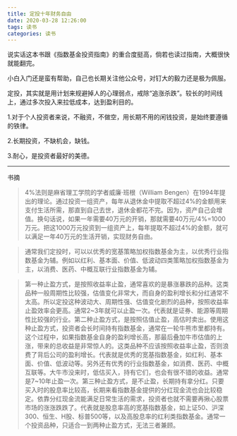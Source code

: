 ```yaml
---
title: 定投十年财务自由
date: 2020-03-28 12:26:00
tags: 读书
categories: 读书
---
```


说实话这本书跟《指数基金投资指南》的重合度挺高，倘若也读过指南，大概很快就能翻完。

<!-- more -->

小白入门还是蛮有帮助，自己也长期关注他公众号，对钉大的毅力还是极为佩服。

定投，其实就是用计划来规避掉人的心理弱点，戒除“追涨杀跌”。较长的时间线上，通过多次投入来拉低成本，达到盈利目的。

1.对于个人投资者来说，不融资，不做空，用长期不用的闲钱投资，是始终要遵循的铁律。

2.长期投资，不缺机会，缺钱。

3.耐心，是投资者最好的美德。

---
书摘
> 4%法则是麻省理工学院的学者威廉·班根（William Bengen）在1994年提出的理论。通过投资一组资产，每年从退休金中提取不超过4%的金额用来支付生活所需，那直到自己去世，退休金都花不完。因为，资产自己会增值。换句话说，如果一年需要40万元的开销，那就需要40万元/4%=1000万元。把这1000万元投资到一组资产上，每年提取不超过4%的金额，就可以满足一年40万元的生活开销，实现财务自由。

> 通常我们定投时，可以以优秀的宽基策略加权指数基金为主，以优秀行业指数基金为辅。例如以红利、基本面、价值、低波动四类策略加权指数基金为主，以消费、医药、中概互联行业指数基金为辅。

> 第一种止盈方式，是按照收益率止盈，通常喜欢的是暴涨暴跌的品种。这类品种一般周期性比较强，估值变化非常大，而自身的盈利增长和分红通常不太高。所以定投这种波动大、周期性强、估值变化剧烈的品种，按照收益率止盈效率会更高。通常2~3年就可以止盈一次。代表就是证券、能源等周期性比较强的行业。第二种止盈方式，是按照估值止盈，高估时卖出。使用这种止盈方式，投资者会长时间持有指数基金，通常在一轮牛熊市里都持有。这个过程中，如果指数基金自身的盈利增长高，那最后叠加牛市估值的上涨，带来的总收益是非常惊人的。这类品种不应该按照收益率止盈，否则浪费了背后公司的盈利增长。代表就是优秀的宽基指数基金，如红利、基本面、价值、低波动等。另外还有优秀的行业指数基金，如消费、医药、中概互联等。大牛市没来时，低估买入，持有它们，也会有很不错的收益。通常是7~10年止盈一次。第三种止盈方式，是不止盈，长期持有拿分红。只要买入时的股息率比较高，长期来看指数基金提供的分红现金流也会比较稳定。依靠分红现金流能满足日常生活的需求，投资者也就不需要再揪心股票市场的涨涨跌跌了。代表就是股息率高的宽基指数基金，如上证50、沪深300、恒生、H股、标普500等，以及高股息率的红利类指数基金。通常一个投资品种，只适合一到两种止盈方式，无法三者兼顾。